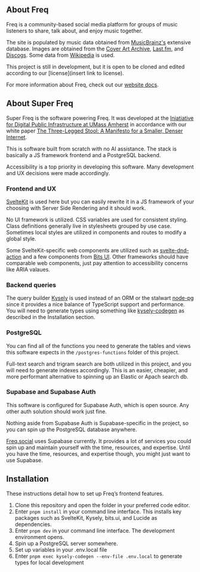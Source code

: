 ## About Freq
Freq is a community-based social media platform for groups of music listeners to share, talk about, and enjoy music together. 

The site is populated by music data obtained from [MusicBrainz's](https://musicbrainz.org/) extensive database. Images are obtained from the [Cover Art Archive](https://coverartarchive.org), [Last.fm](https://www.last.fm), and [Discogs](https://www.discogs.com). Some data from [Wikipedia](https://wikipedia.org) is used.

This project is still in development, but it is open to be cloned and edited according to our [license](insert link to license). 

For more information about Freq, check out our [website docs](https://freq.socia/about).

## About Super Freq
Super Freq is the software powering Freq. It was developed at the [Iniatiative for Digital Public Infrastructure at UMass Amherst](https://publicinfrastructure.org) in accordance with our white paper [The Three-Legged Stool: A Manifesto for a Smaller, Denser Internet](https://publicinfrastructure.org/2023/03/29/the-three-legged-stool/).

This is software built from scratch with no AI assistance. The stack is basically a JS framework frontend and a PostgreSQL backend. 

Accessibility is a top priority in developing this software. Many development and UX decisions were made accordingly.

### Frontend and UX
[SvelteKit](kit.svelte.dev) is used here but you can easily rewrite it in a JS framework of your choosing with Server Side Rendering and it should work.

No UI framework is utilized. CSS variables are used for consistent styling. Class definitions generally live in stylesheets grouped by use case. Sometimes local styles are utilized in components and routes to modify a global style.

Some SvelteKit-specific web components are utilized such as [svelte-dnd-action](https://github.com/isaacHagoel/svelte-dnd-action) and a few components from [Bits UI](https://bits-ui.com). Other frameworks should have comparable web components, just pay attention to accessibility concerns like ARIA valaues.

### Backend queries
The query builder [Kysely](https://kysely.dev) is used instead of an ORM or the stalwart [node-pg](https://node-postgres.com) since it provides a nice balance of TypeScript support and performance. You will need to generate types using something like [kysely-codegen](https://github.com/RobinBlomberg/kysely-codegen) as described in the Installation section.

### PostgreSQL
You can find all of the functions you need to generate the tables and views this software expects in the `/postgres-functions` folder of this project.

Full-text search and trigram search are both utilized in this project, and you will need to generate indexes accordingly. This is an easier, cheapier, and more performant alternative to spinning up an Elastic or Apach search db.

### Supabase and Supabase Auth
This software is configured for Supabase Auth, which is open source. Any other auth solution should work just fine.

Nothing aside from Supabase Auth is Supabase-specific in the project, so you can spin up the PostgreSQL database anywhere.

[Freq.social](https://freq.social) uses Supabase currently. It provides a lot of services you could spin up and maintain yourself with the time, resources, and expertise. Until you have the time, resources, and expertise though, you might just want to use Supabase.

## Installation
These instructions detail how to set up Freq’s frontend features. 
1. Clone this repository and open the folder in your preferred code editor. 
2. Enter `pnpm install` in your command line interface. This installs key packages such as SvelteKit, Kysely, bits.ui, and Lucide as dependencies. 
3. Enter `pnpm dev` in your command line interface. The development environment opens. 
4. Spin up a PostgreSQL server somewhere.
5. Set up variables in your .env.local file
6. Enter `pnpm exec kysely-codegen --env-file .env.local` to generate types for local development
